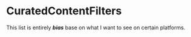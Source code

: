 #  CuratedContentFilters
This list is entirely ***bias*** base on what I want to see on certain platforms.
